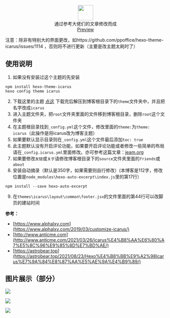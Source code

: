 <p align="center" class="mb-2">
<img class="not-gallery-item" height="48" src="https://img.jeam.cc/hotlink-ok/favicon-1.png">
<br> 通过参考大佬们的文章修改而成
<br>
<a href="https://jeam.org/">Preview</a>
<br>
</p>
注意：除非有特别大的界面更改，如https://github.com/ppoffice/hexo-theme-icarus/issues/1114 ，否则将不进行更新（主要是改主题太耗时了）

## 使用说明

1. 如果没有安装过这个主题的先安装

```
npm install hexo-theme-icarus
hexo config theme icarus
```

2. 下载这里的主题 [点这](https://github.com/jeam-xyz/hexo-theme-icarus/archive/refs/heads/master.zip) 下载完后解压到博客根目录下的`theme`文件夹中，并且把名字改成`icarus`
3. 进入主题文件夹，把`root`文件夹里面的文件移到博客根目录，删除`root`这个文件夹
4. 在主题根目录找到`_config.yml`这个文件，修改里面的`theme:`为`theme: icarus`（此操作是将icarus改为博客主题）
5. 如果要默认显示目录则在`_config.yml`这个文件最后添加`toc: true`
6. 此主题默认没有开启评论功能，如果要开启评论功能或者修改一些简单的布局请在`_config.icarus.yml`里面修改。亦可参考这篇文章：[jeam.org](https://jeam.org/d8711f7.html)
6. 如果要修改`友链`或`关于`请修改博客根目录下的`source`文件夹里面的`friends`或`about`
6. 安装自动摘录（默认是350字，如果需要则自行修改）(本博客是112字，修改位置是`node_modules\hexo-auto-excerpt\index.js`里的第17行）

```
npm install --save hexo-auto-excerpt
```

9. 在`themes\icarus\layout\common\footer.jsx`的文件里面的第44行可以改脚页的建站时间

**参考：**

- [https://www.alphalxy.com](https://www.alphalxy.com/2019/03/customize-icarus/)
- [http://www.anticme.com](http://www.anticme.com/2021/03/26/icarus%E4%B8%AA%E6%80%A7%E5%8C%96%E9%85%8D%E7%BD%AE/)
- [https://astrobear.top](https://astrobear.top/2021/08/23/Hexo%E4%B8%BB%E9%A2%98Icarus%E7%9A%84%E8%87%AA%E5%AE%9A%E4%B9%89/)



## 图片展示（部分）

![](https://img.jeam.cc/202201042023323.png)

![](https://img.jeam.cc/202201042024726.png)

![](https://img.jeam.cc/202201042053721.png)
